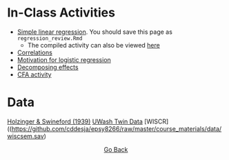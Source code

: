 # In-Class Activities
- [Simple linear regression](https://github.com/cddesja/epsy8266/raw/master/course_materials/activities/regression_review.Rmd). You should save this page as `regression_review.Rmd`
  - The compiled activity can also be viewed [here](https://cddesja.github.io/epsy8266/course_materials/activities/regression_review.html)
- [Correlations](https://github.com/cddesja/epsy8266/raw/master/course_materials/activities/correlations.Rmd)
- [Motivation for logistic regression](https://github.com/cddesja/epsy8266/raw/master/course_materials/activities/logreg.Rmd)
- [Decomposing effects](https://github.com/cddesja/epsy8266/raw/master/course_materials/activities/decomposing_effects.Rmd)
- [CFA activity](https://github.com/cddesja/epsy8266/raw/master/course_materials/activities/cfa_activity.Rmd)

# Data
[Holzinger & Swineford (1939)](https://github.com/cddesja/epsy8266/raw/master/course_materials/data/HolzingerSwineford1939.csv)
[UWash Twin Data](https://github.com/cddesja/epsy8266/raw/master/course_materials/data/wuschiz.csv)
[WISCR]((https://github.com/cddesja/epsy8266/raw/master/course_materials/data/wiscsem.sav)
<p align="center">
<a href="https://cddesja.github.io/epsy8266">Go Back</a>
</p>
